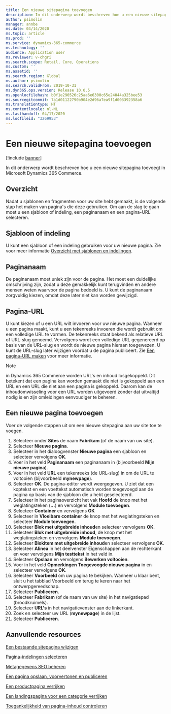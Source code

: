 ```yaml
---
title: Een nieuwe sitepagina toevoegen
description: In dit onderwerp wordt beschreven hoe u een nieuwe sitepagina toevoegt in Microsoft Dynamics 365 Commerce.
author: psimolin
manager: annbe
ms.date: 04/14/2020
ms.topic: article
ms.prod: ''
ms.service: dynamics-365-commerce
ms.technology: ''
audience: Application user
ms.reviewer: v-chgri
ms.search.scope: Retail, Core, Operations
ms.custom: ''
ms.assetid: ''
ms.search.region: Global
ms.author: psimolin
ms.search.validFrom: 2019-10-31
ms.dyn365.ops.version: Release 10.0.5
ms.openlocfilehash: b0f1e290526c25aa6e6300c65e24044a325bee53
ms.sourcegitcommit: 7a1d01122790b904e2d96a7ea9f1d003392358a6
ms.translationtype: HT
ms.contentlocale: nl-NL
ms.lasthandoff: 04/17/2020
ms.locfileid: "3269953"
---
```

# <a name="add-a-new-site-page"></a>Een nieuwe sitepagina toevoegen


[!include [banner](includes/banner.md)]

In dit onderwerp wordt beschreven hoe u een nieuwe sitepagina toevoegt in Microsoft Dynamics 365 Commerce.

## <a name="overview"></a>Overzicht

Nadat u sjablonen en fragmenten voor uw site hebt gemaakt, is de volgende stap het maken van pagina's die deze gebruiken. Om aan de slag te gaan moet u een sjabloon of indeling, een paginanaam en een pagina-URL selecteren.

## <a name="template-or-layout"></a>Sjabloon of indeling

U kunt een sjabloon of een indeling gebruiken voor uw nieuwe pagina. Zie voor meer informatie [Overzicht met sjablonen en indelingen](templates-layouts-overview.md).

## <a name="page-name"></a>Paginanaam

De paginanaam moet uniek zijn voor de pagina. Het moet een duidelijke omschrijving zijn, zodat u deze gemakkelijk kunt terugvinden en andere mensen weten waarvoor de pagina bedoeld is. U kunt de paginanaam zorgvuldig kiezen, omdat deze later niet kan worden gewijzigd.

## <a name="page-url"></a>Pagina-URL

U kunt kiezen of u een URL wilt invoeren voor uw nieuwe pagina. Wanneer u een pagina maakt, kunt u een tekenreeks invoeren die wordt gebruikt om een volledige URL te vormen. De tekenreeks staat bekend als relatieve URL of URL-slug genoemd. Vervolgens wordt een volledige URL gegenereerd op basis van de URL-slug en wordt de nieuwe pagina hieraan toegewezen. U kunt de URL-slug later wijzigen voordat u de pagina publiceert. Zie [Een pagina-URL maken](create-page-URL.md) voor meer informatie.

> [!NOTE]
> in Dynamics 365 Commerce worden URL's en inhoud losgekoppeld. Dit betekent dat een pagina kan worden gemaakt die niet is gekoppeld aan een URL en een URL die niet aan een pagina is gekoppeld. Daarom kan de inhoudomwisseling voor een URL worden uitgevoerd zonder dat uitvaltijd nodig is en zijn omleidingen eenvoudiger te beheren.

## <a name="add-a-new-page"></a>Een nieuwe pagina toevoegen

Voer de volgende stappen uit om een nieuwe sitepagina aan uw site toe te voegen.

1. Selecteer onder **Sites** de naam **Fabrikam** (of de naam van uw site).
1. Selecteer **Nieuwe pagina**.
1. Selecteer in het dialoogvenster **Nieuwe pagina** een sjabloon en selecteer vervolgens **OK**.
1. Voer in het veld **Paginanaam** een paginanaam in (bijvoorbeeld **Mijn nieuwe pagina**).
1. Voer in het veld **URL** een tekenreeks (de URL-slug) in om de URL te voltooien (bijvoorbeeld **mynewpage**).
1. Selecteer **OK**. De pagina-editor wordt weergegeven. U ziet dat een koptekst en een voettekst automatisch worden toegevoegd aan de pagina op basis van de sjabloon die u hebt geselecteerd.
1. Selecteer in het paginaoverzicht het vak **Hoofd** de knop met het weglatingsteken (**...**) en vervolgens **Module toevoegen**.
1. Selecteer **Container** en vervolgens **OK**
1. Selecteer in **Vloeibare container** de knop met het weglatingsteken en selecteer **Module toevoegen**.
1. Selecteer **Blok met uitgebreide inhoud**en selecteer vervolgens **OK**.
1. Selecteer **Blok met uitgebreide inhoud**, de knop met het weglatingsteken en vervolgens **Module toevoegen**.
1. Selecteer **Blokitem met uitgebreide inhoud**en selecteer vervolgens **OK**.
1. Selecteer **Alinea** in het deelvenster Eigenschappen aan de rechterkant en voer vervolgens **Mijn testtekst** in het veld in.
1. Selecteer **Opslaan** en vervolgens **Bewerken voltooien**.
1. Voer in het veld **Opmerkingen** **Toegevoegde nieuwe pagina** in en selecteer vervolgens **OK**.
1. Selecteer **Voorbeeld** om uw pagina te bekijken. Wanneer u klaar bent, sluit u het tabblad Voorbeeld om terug te keren naar het ontwerpgereedschap.
1. Selecteer **Publiceren**.
1. Selecteer **Fabrikam** (of de naam van uw site) in het navigatiepad (broodkruimels).
1. Selecteer **URL's** in het navigatievenster aan de linkerkant.
1. Zoek en selecteer uw URL (**mynewpage**) in de lijst.
1. Selecteer **Publiceren**.

## <a name="additional-resources"></a>Aanvullende resources

[Een bestaande sitepagina wijzigen](modify-existing-page.md)

[Pagina-indelingen selecteren](select-page-layouts.md)

[Metagegevens SEO beheren](manage-seo-metadata.md)

[Een pagina opslaan, voorvertonen en publiceren](save-preview-publish-page.md)

[Een productpagina verrijken](enrich-product-page.md)

[Een landingspagina voor een categorie verrijken](enrich-category-page.md)

[Toegankelijkheid van pagina-inhoud controleren](verify-accessibility.md)

